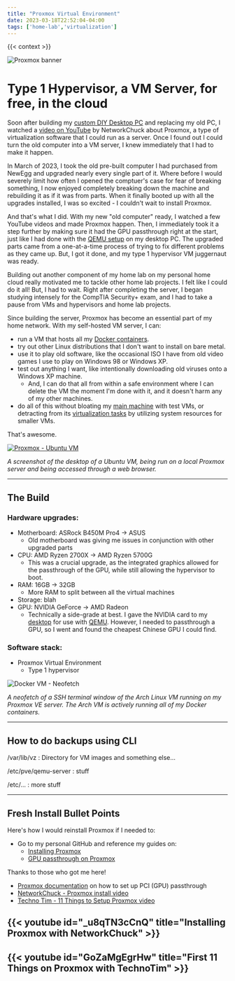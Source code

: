 ```yaml
---
title: "Proxmox Virtual Environment"
date: 2023-03-18T22:52:04-04:00
tags: ['home-lab','virtualization']
---
```


{{< context >}}

![Proxmox banner](/images/proxmox-banner.png)

# Type 1 Hypervisor, a VM Server, for free, in the cloud

Soon after building my [custom DIY Desktop PC](/home-lab/other/desktop) and replacing my old PC, I watched a [video on YouTube](https://www.youtube.com/watch?v=_u8qTN3cCnQ) by NetworkChuck about Proxmox, a type of virtualization software that I could run as a server. Once I found out I could turn the old computer into a VM server, I knew immediately that I had to make it happen.

In March of 2023, I took the old pre-built computer I had purchased from NewEgg and upgraded nearly every single part of it. Where before I would severely limit how often I opened the comptuer's case for fear of breaking something, I now enjoyed completely breaking down the machine and rebuilding it as if it was from parts. When it finally booted up with all the upgrades installed, I was so excited - I couldn't wait to install Proxmox.

And that's what I did. With my new "old computer" ready, I watched a few YouTube videos and made Proxmox happen. Then, I immediately took it a step further by making sure it had the GPU passthrough right at the start, just like I had done with the [QEMU setup](/home-lab/virtualization/qemu) on my desktop PC. The upgraded parts came from a one-at-a-time process of trying to fix different problems as they came up. But, I got it done, and my type 1 hypervisor VM juggernaut was ready.

Building out another component of my home lab on my personal home cloud really motivated me to tackle other home lab projects. I felt like I could do it all! But, I had to wait. Right after completing the server, I began studying intensely for the CompTIA Security+ exam, and I had to take a pause from VMs and hypervisors and home lab projects.

Since building the server, Proxmox has become an essential part of my home network. With my self-hosted VM server, I can:

- run a VM that hosts all my [Docker containers](/home-lab/virtualization/docker).
- try out other Linux distributions that I don't want to install on bare metal.
- use it to play old software, like the occasional ISO I have from old video games I use to play on Windows 98 or Windows XP.
- test out anything I want, like intentionally downloading old viruses onto a Windows XP machine.
    - And, I can do that all from within a safe environment where I can delete the VM the moment I'm done with it, and it doesn't harm any of my other machines.
- do all of this without bloating my [main machine](/home-lab/other/desktop) with test VMs, or detracting from its [virtualization tasks](/home-lab/virtualization/qemu) by utilizing system resources for smaller VMs.

That's awesome.

[![Proxmox - Ubuntu VM](/images/proxmox-ubuntu.png "Proxmox - Ubuntu VM")](/images/proxmox-ubuntu.png)

*A screenshot of the desktop of a Ubuntu VM, being run on a local Proxmox server and being accessed through a web browser.*

---

## The Build

### Hardware upgrades:

- Motherboard: ASRock B450M Pro4 -> ASUS
	- Old motherboard was giving me issues in conjunction with other upgraded parts
- CPU: AMD Ryzen 2700X -> AMD Ryzen 5700G
	- This was a crucial upgrade, as the integrated graphics allowed for the passthrough of the GPU, while still allowing the hypervisor to boot.
- RAM: 16GB -> 32GB
	- More RAM to split between all the virtual machines
- Storage: blah
- GPU: NVIDIA GeForce -> AMD Radeon
	- Technically a side-grade at best. I gave the NVIDIA card to my [desktop](/home-lab/other/desktop) for use with [QEMU](/home-lab/virtualization/qemu). However, I needed to passthrough a GPU, so I went and found the cheapest Chinese GPU I could find.

### Software stack:

- Proxmox Virtual Environment
    - Type 1 hypervisor

![Docker VM - Neofetch](/images/docker-vm-neofetch.png "Docker VM - Neofetch")

*A neofetch of a SSH terminal window of the Arch Linux VM running on my Proxmox VE server. The Arch VM is actively running all of my Docker containers.*

---

## How to do backups using CLI

/var/lib/vz
: Directory for VM images and something else...


/etc/pve/qemu-server
: stuff


/etc/...
: more stuff

---

## Fresh Install Bullet Points

Here's how I would reinstall Proxmox if I needed to:

- Go to my personal GitHub and reference my guides on:
    - [Installing Proxmox](https://github.com/DavidVogelxyz/library/blob/master/proxmox/install-proxmox.md)
    - [GPU passthrough on Proxmox](https://github.com/DavidVogelxyz/library/blob/master/proxmox/proxmox-gpu-passthrough.md)

Thanks to those who got me here!

- [Proxmox documentation](https://pve.proxmox.com/wiki/PCI_Passthrough) on how to set up PCI (GPU) passthrough
- [NetworkChuck - Proxmox install video](https://www.youtube.com/watch?v=_u8qTN3cCnQ)
- [Techno Tim - 11 Things to Setup Proxmox video](https://www.youtube.com/watch?v=GoZaMgEgrHw)

## {{< youtube id="_u8qTN3cCnQ" title="Installing Proxmox with NetworkChuck" >}}

## {{< youtube id="GoZaMgEgrHw" title="First 11 Things on Proxmox with TechnoTim" >}}

